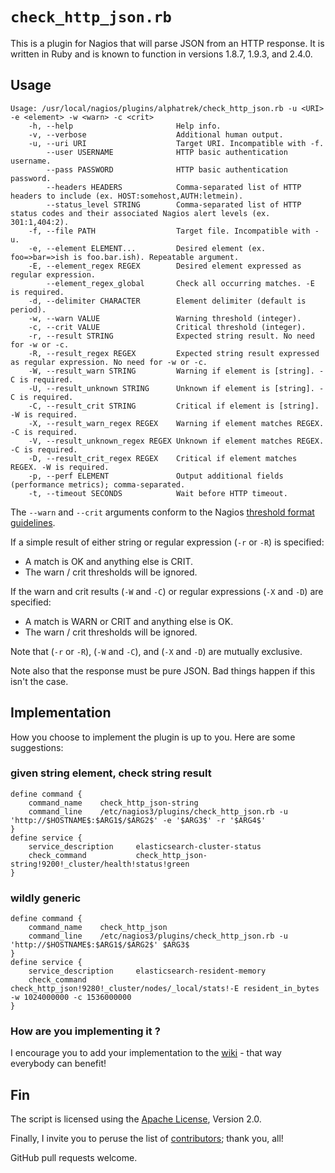 # `check_http_json.rb`

This is a plugin for Nagios that will parse JSON from an HTTP response. It is written in Ruby and is known to function in versions 1.8.7, 1.9.3, and 2.4.0.

## Usage

```
Usage: /usr/local/nagios/plugins/alphatrek/check_http_json.rb -u <URI> -e <element> -w <warn> -c <crit>
    -h, --help                       Help info.
    -v, --verbose                    Additional human output.
    -u, --uri URI                    Target URI. Incompatible with -f.
        --user USERNAME              HTTP basic authentication username.
        --pass PASSWORD              HTTP basic authentication password.
        --headers HEADERS            Comma-separated list of HTTP headers to include (ex. HOST:somehost,AUTH:letmein).
        --status_level STRING        Comma-separated list of HTTP status codes and their associated Nagios alert levels (ex. 301:1,404:2).
    -f, --file PATH                  Target file. Incompatible with -u.
    -e, --element ELEMENT...         Desired element (ex. foo=>bar=>ish is foo.bar.ish). Repeatable argument.
    -E, --element_regex REGEX        Desired element expressed as regular expression.
        --element_regex_global       Check all occurring matches. -E is required.
    -d, --delimiter CHARACTER        Element delimiter (default is period).
    -w, --warn VALUE                 Warning threshold (integer).
    -c, --crit VALUE                 Critical threshold (integer).
    -r, --result STRING              Expected string result. No need for -w or -c.
    -R, --result_regex REGEX         Expected string result expressed as regular expression. No need for -w or -c.
    -W, --result_warn STRING         Warning if element is [string]. -C is required.
    -U, --result_unknown STRING      Unknown if element is [string]. -C is required.
    -C, --result_crit STRING         Critical if element is [string]. -W is required.
    -X, --result_warn_regex REGEX    Warning if element matches REGEX. -C is required.
    -V, --result_unknown_regex REGEX Unknown if element matches REGEX. -C is required.
    -D, --result_crit_regex REGEX    Critical if element matches REGEX. -W is required.
    -p, --perf ELEMENT               Output additional fields (performance metrics); comma-separated.
    -t, --timeout SECONDS            Wait before HTTP timeout.
```

The `--warn` and `--crit` arguments conform to the Nagios [threshold format guidelines].

If a simple result of either string or regular expression (`-r` or `-R`) is specified:

* A match is OK and anything else is CRIT.
* The warn / crit thresholds will be ignored.

If the warn and crit results (`-W` and `-C`) or regular expressions (`-X` and `-D`) are specified:

* A match is WARN or CRIT and anything else is OK.
* The warn / crit thresholds will be ignored.

Note that (`-r` or `-R`), (`-W` and `-C`), and  (`-X` and `-D`) are mutually exclusive.

Note also that the response must be pure JSON. Bad things happen if this isn't the case.

## Implementation

How you choose to implement the plugin is up to you. Here are some suggestions:

### given string element, check string result
    define command {
        command_name    check_http_json-string
        command_line    /etc/nagios3/plugins/check_http_json.rb -u 'http://$HOSTNAME$:$ARG1$/$ARG2$' -e '$ARG3$' -r '$ARG4$'
    }
    define service {
        service_description     elasticsearch-cluster-status
        check_command           check_http_json-string!9200!_cluster/health!status!green
    }

### wildly generic
    define command {
        command_name    check_http_json
        command_line    /etc/nagios3/plugins/check_http_json.rb -u 'http://$HOSTNAME$:$ARG1$/$ARG2$' $ARG3$
    }
    define service {
        service_description     elasticsearch-resident-memory
        check_command           check_http_json!9280!_cluster/nodes/_local/stats!-E resident_in_bytes -w 1024000000 -c 1536000000
    }

### How are you implementing it ?

I encourage you to add your implementation to the [wiki] - that way everybody can benefit!
 
## Fin

The script is licensed using the [Apache License], Version 2.0.

Finally, I invite you to peruse the list of [contributors]; thank you, all!

GitHub pull requests welcome.

[threshold format guidelines]: http://nagiosplug.sourceforge.net/developer-guidelines.html
[Apache License]: http://www.apache.org/licenses/LICENSE-2.0
[wiki]: https://github.com/phrawzty/check_http_json/wiki
[contributors]: https://github.com/phrawzty/check_http_json/graphs/contributors
